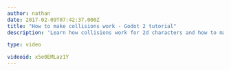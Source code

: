 ```yaml
---
author: nathan
date: 2017-02-09T07:42:37.000Z
title: "How to make collisions work - Godot 2 tutorial"
description: 'Learn how collisions work for 2d characters and how to make a platform character collide smoothly with the ground, using the "slide" method.'

type: video

videoid: x5e0EMLaz1Y
---
```


